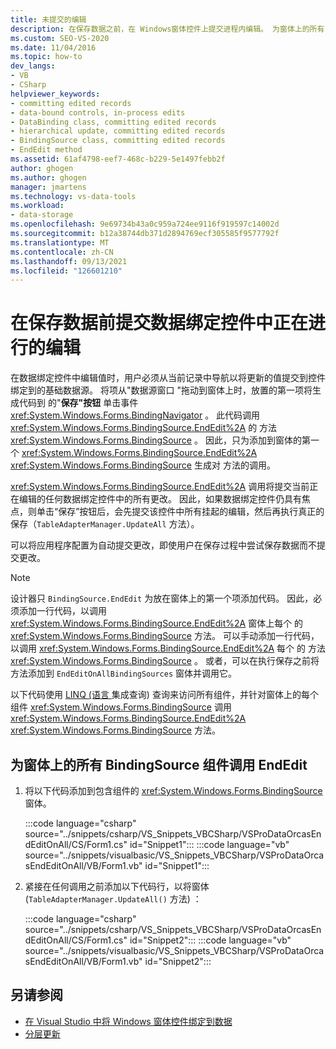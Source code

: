 ```yaml
---
title: 未提交的编辑
description: 在保存数据之前，在 Windows窗体控件上提交进程内编辑。 为窗体上的所有 BindingSource 组件调用 EndEdit。
ms.custom: SEO-VS-2020
ms.date: 11/04/2016
ms.topic: how-to
dev_langs:
- VB
- CSharp
helpviewer_keywords:
- committing edited records
- data-bound controls, in-process edits
- DataBinding class, committing edited records
- hierarchical update, committing edited records
- BindingSource class, committing edited records
- EndEdit method
ms.assetid: 61af4798-eef7-468c-b229-5e1497febb2f
author: ghogen
ms.author: ghogen
manager: jmartens
ms.technology: vs-data-tools
ms.workload:
- data-storage
ms.openlocfilehash: 9e69734b43a0c959a724ee9116f919597c14002d
ms.sourcegitcommit: b12a38744db371d2894769ecf305585f9577792f
ms.translationtype: MT
ms.contentlocale: zh-CN
ms.lasthandoff: 09/13/2021
ms.locfileid: "126601210"
---
```

# <a name="commit-in-process-edits-on-data-bound-controls-before-saving-data"></a>在保存数据前提交数据绑定控件中正在进行的编辑

在数据绑定控件中编辑值时，用户必须从当前记录中导航以将更新的值提交到控件绑定到的基础数据源。 将项从"数据源窗口 [](add-new-data-sources.md)"拖动到窗体上时，放置的第一项将生成代码到 的"**保存"按钮** 单击事件 <xref:System.Windows.Forms.BindingNavigator> 。 此代码调用 <xref:System.Windows.Forms.BindingSource.EndEdit%2A> 的 方法 <xref:System.Windows.Forms.BindingSource> 。 因此，只为添加到窗体的第一个 <xref:System.Windows.Forms.BindingSource.EndEdit%2A> <xref:System.Windows.Forms.BindingSource> 生成对 方法的调用。

<xref:System.Windows.Forms.BindingSource.EndEdit%2A> 调用将提交当前正在编辑的任何数据绑定控件中的所有更改。 因此，如果数据绑定控件仍具有焦点，则单击“保存”按钮后，会先提交该控件中所有挂起的编辑，然后再执行真正的保存（`TableAdapterManager.UpdateAll` 方法）。

可以将应用程序配置为自动提交更改，即使用户在保存过程中尝试保存数据而不提交更改。

> [!NOTE]
> 设计器只 `BindingSource.EndEdit` 为放在窗体上的第一个项添加代码。 因此，必须添加一行代码，以调用 <xref:System.Windows.Forms.BindingSource.EndEdit%2A> 窗体上每个 的 <xref:System.Windows.Forms.BindingSource> 方法。 可以手动添加一行代码，以调用 <xref:System.Windows.Forms.BindingSource.EndEdit%2A> 每个 的 方法 <xref:System.Windows.Forms.BindingSource> 。 或者，可以在执行保存之前将 方法添加到 `EndEditOnAllBindingSources` 窗体并调用它。

以下代码使用 [LINQ (语言 ](/dotnet/csharp/linq/) 集成查询) 查询来访问所有组件，并针对窗体上的每个组件 <xref:System.Windows.Forms.BindingSource> 调用 <xref:System.Windows.Forms.BindingSource.EndEdit%2A> <xref:System.Windows.Forms.BindingSource> 方法。

## <a name="to-call-endedit-for-all-bindingsource-components-on-a-form"></a>为窗体上的所有 BindingSource 组件调用 EndEdit

1. 将以下代码添加到包含组件的 <xref:System.Windows.Forms.BindingSource> 窗体。

     :::code language="csharp" source="../snippets/csharp/VS_Snippets_VBCSharp/VSProDataOrcasEndEditOnAll/CS/Form1.cs" id="Snippet1":::
     :::code language="vb" source="../snippets/visualbasic/VS_Snippets_VBCSharp/VSProDataOrcasEndEditOnAll/VB/Form1.vb" id="Snippet1":::

2. 紧接在任何调用之前添加以下代码行，以将窗体 (`TableAdapterManager.UpdateAll()` 方法) ：

     :::code language="csharp" source="../snippets/csharp/VS_Snippets_VBCSharp/VSProDataOrcasEndEditOnAll/CS/Form1.cs" id="Snippet2":::
     :::code language="vb" source="../snippets/visualbasic/VS_Snippets_VBCSharp/VSProDataOrcasEndEditOnAll/VB/Form1.vb" id="Snippet2":::

## <a name="see-also"></a>另请参阅

- [在 Visual Studio 中将 Windows 窗体控件绑定到数据](../data-tools/bind-windows-forms-controls-to-data-in-visual-studio.md)
- [分层更新](../data-tools/hierarchical-update.md)
